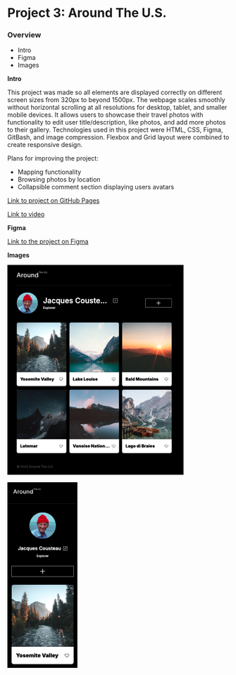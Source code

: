 # Project 3: Around The U.S.

### Overview

- Intro
- Figma
- Images

**Intro**

This project was made so all elements are displayed correctly on different screen sizes from 320px to beyond 1500px. The webpage scales smoothly without horizontal scrolling at all resolutions for desktop, tablet, and smaller mobile devices. It allows users to showcase their travel photos with functionality to edit user title/description, like photos, and add more photos to their gallery. Technologies used in this project were HTML, CSS, Figma, GitBash, and image compression. Flexbox and Grid layout were combined to create responsive design.

Plans for improving the project:

- Mapping functionality
- Browsing photos by location
- Collapsible comment section displaying users avatars

[Link to project on GitHub Pages](https://gcleonio.github.io/se_project_aroundtheus/)

[Link to video](https://www.loom.com/share/f106697c42a641cbabb26d8e4502ae2a?sid=071d5f3b-2fce-47d9-9ae4-5cc94c4ed78d)

**Figma**

[Link to the project on Figma](https://www.figma.com/file/ii4xxsJ0ghevUOcssTlHZv/Sprint-3%3A-Around-the-US?node-id=0%3A1)

**Images**

![Desktop resolution](./images/demo/desktop.png)

![Mobile resolution](./images/demo/mobile.png)
